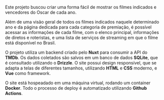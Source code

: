 Este projeto buscou criar uma forma fácil de mostrar os filmes indicados e vencedores do Oscar de cada ano. 

Além de uma visão geral de todos os filmes indicados naquele determinado ano e da página dedicada para cada categoria de premiação, é possível acessar as informações de cada filme, com o elenco principal, informações de diretos e roteristas, e uma lista de serviços de streaming em que o filme está disponível no Brasil.

O projeto utiliza um backend criado pelo **Nuxt** para consumir a API do **TMDb**. Os dados coletados são salvos em um banco de dados **SQLite**,
que é consultado utilizando o **Drizzle**. 
O site possui design responsível, que se adapta a telas de diferentes tamanhos, utilizando **HTML** e **CSS** moderno, e **Vue** como framework. 

O site está hospeadado em uma máquina virtual, rodando um container **Docker**. Todo o processo de deploy é automatizado utilizando **Github Actions**. 